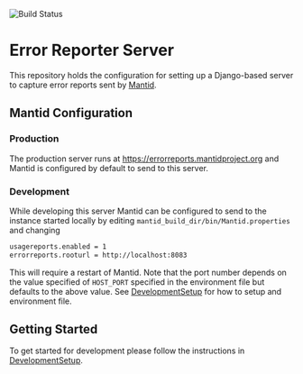 ![Build Status](https://github.com/mantidproject/errorreports/actions/workflows/ci.yml/badge.svg)

# Error Reporter Server

This repository holds the configuration for setting up a Django-based server to
capture error reports sent by [Mantid](https://github.com/mantidproject/mantid).

## Mantid Configuration

### Production

The production server runs at <https://errorreports.mantidproject.org> and
Mantid is configured by default to send to this server.

### Development

While developing this server Mantid can be configured to send to the instance
started locally by editing `mantid_build_dir/bin/Mantid.properties` and changing

```sh
usagereports.enabled = 1
errorreports.rooturl = http://localhost:8083
```

This will require a restart of Mantid.
Note that the port number depends on the value specified of `HOST_PORT`
specified in the environment file but defaults to the above value.
See [DevelopmentSetup](DevelopmentSetup.md) for how to setup and environment file.

## Getting Started

To get started for development please follow the instructions in [DevelopmentSetup](DevelopmentSetup.md).

<!--
Much of the following is heavily adapted from the [docker django instructions](https://docs.docker.com/compose/django/) and
<https://realpython.com/blog/python/django-development-with-docker-compose-and-machine/>, which uses an example repo at
<https://github.com/realpython/dockerizing-django>.

To start the services locally you will first need to create a `.env` file next to `docker-compose.yml` containing, for example:

        DB_NAME=Test
        DB_USER=YourName
        DB_PASS=APassWord
        HOST_PORT=8082
        EMAIL_HOST=smtp.sparkpostmail.com
        EMAIL_HOST_USER=SMTP_Injection
        EMAIL_PORT=587
        EMAIL_HOST_PASSWORD=<Api password need to retrieve from sparkpost>
        EMAIL_TO_ADDRESS=<email to recieve reports>
        EMAIL_FROM_ADDRESS=error-reports@mantidproject.org
        SLACK_WEBHOOK_URL=https://hooks.slack.com/services/.......

The values of each key are irrelevant for the test setup. For production they need to be kept secret. The email enviromental variables may be left out if emailing functionality is not required.

Now start the services with:

```
bin/boot.sh
```

and the site will be viewable at `http://localhost:8082/admin`.

To stop the services execute:

```
bin/shutdown.sh
```

which ensures that the webdata volume is cleaned up.

Working with Django
-------------------

The first time you create a database you will need to create a Django admin account to access the Django admin interface. To do so first get into the docker container by running `docker exec -it <docker-web-container-name> bash` and then run `python manage.py createsuperuser`.

To see current web containers run `docker-compose ps`, for example: `errorreports_web_1`

To remove old error reports a Django command has been added. Running `docker exec <web-container-name> python manage.py removeoldreports` this will remove error reports over 90 days old. Supplying a positional integer argument will change the number of days old a report has to be to be removed. The `--all` option will remove reports!

Migration Files
---------------

When changes have been made to the server, Django will create a migration file on docker in `web/services/migrations` reflecting these changes. When editing this repo, look for a docker migration file, copy to your local system and include in your PR.

1. run `docker-compse ps` and check for the relevant web container e.g. `errorreports_web_1`
2. Enter docker and find the migration file: `docker exec -it errorreports_web_1 bash` It should be in services/migrations.
3. Exit docker (Ctrl+D) and copy over the migration file, giving it a better name relevant to the server changes: `docker cp errorreports_web_1:/usr/src/app/services/migrations/0005_auto_20200123_1058.py web/services/migrations/0005_stacktrace_added_recoveryfile_removed.py`
4. Add this to your PR!

Misc Docker Commands
--------------------

The [`docker-compose exec`](https://docs.docker.com/compose/reference/exec/) command can be used to run commands within
the various containers:

* start a shell:

```
docker-compose exec web bash
```

* show details of the database volume

```
docker volume inspect pgdata
```

* start a shell and then attach the `psql` commandline tool:

```
docker-compose exec postgres bash
psql
```

* or look at the database directly

```
docker-compose exec -u postgres postgres psql
```

Then change to the correct database (defined in the `.env` file as `django`) and see the public tables

```
\c reports
\dt
```

* run commands directly with django's `manage.py`

```
docker-compose exec web bash
```

* Remove orphaned containers:

```
docker-compose down --remove-orphans
```

Delete things
=============

remove containers

```
docker rm -f $(docker ps -a -q)
```

remove volumes

```
docker rm -v $(docker ps -a -q)
```

remove images

```
docker rmi $(docker images -q)
```

[This article](https://discuss.devopscube.com/t/how-to-delete-all-none-untagged-and-dangling-docker-containers-and-images/23) suggests just doing which will delete volumes as well.

```
docker system prune --volumes
```

Random things found in my browser and other places
--------------------------------------------------

* [sqlectron](https://sqlectron.github.io/) is a desktop client for attaching to sql databases
* [docker-compose rm](https://docs.docker.com/compose/reference/rm/) removes stopped service containers. To list all volumes `docker volume ls`
* official [phpmyadmin docker](https://github.com/phpmyadmin/docker) image
* [adminer](https://hub.docker.com/_/adminer/) at [github repo](https://github.com/vrana/adminer)
* <https://hub.docker.com/_/postgres/> says that you can add `.sql` scripts to `/docker-entrypoint-initdb.d/` of the docker image and they will be run on startup -->
